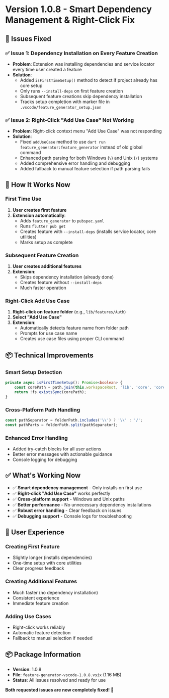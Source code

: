 # Version 1.0.8 - Smart Dependency Management & Right-Click Fix

## 🎯 **Issues Fixed**

### ✅ **Issue 1: Dependency Installation on Every Feature Creation**
- **Problem**: Extension was installing dependencies and service locator every time user created a feature
- **Solution**: 
  - Added `isFirstTimeSetup()` method to detect if project already has core setup
  - Only runs `--install-deps` on first feature creation
  - Subsequent feature creations skip dependency installation
  - Tracks setup completion with marker file in `.vscode/feature_generator_setup.json`

### ✅ **Issue 2: Right-Click "Add Use Case" Not Working**
- **Problem**: Right-click context menu "Add Use Case" was not responding
- **Solution**:
  - Fixed `addUseCase` method to use `dart run feature_generator:feature_generator` instead of old global command
  - Enhanced path parsing for both Windows (`\`) and Unix (`/`) systems
  - Added comprehensive error handling and debugging
  - Added fallback to manual feature selection if path parsing fails

## 🚀 **How It Works Now**

### **First Time Use**
1. **User creates first feature**
2. **Extension automatically**:
   - Adds `feature_generator` to `pubspec.yaml`
   - Runs `flutter pub get`
   - Creates feature with `--install-deps` (installs service locator, core utilities)
   - Marks setup as complete

### **Subsequent Feature Creation**
1. **User creates additional features**
2. **Extension**:
   - Skips dependency installation (already done)
   - Creates feature without `--install-deps`
   - Much faster operation

### **Right-Click Add Use Case**
1. **Right-click on feature folder** (e.g., `lib/features/Auth`)
2. **Select "Add Use Case"**
3. **Extension**:
   - Automatically detects feature name from folder path
   - Prompts for use case name
   - Creates use case files using proper CLI command

## 📦 **Technical Improvements**

### **Smart Setup Detection**
```typescript
private async isFirstTimeSetup(): Promise<boolean> {
    const corePath = path.join(this.workspaceRoot, 'lib', 'core', 'core_utils');
    return !fs.existsSync(corePath);
}
```

### **Cross-Platform Path Handling**
```typescript
const pathSeparator = folderPath.includes('\\') ? '\\' : '/';
const pathParts = folderPath.split(pathSeparator);
```

### **Enhanced Error Handling**
- Added try-catch blocks for all user actions
- Better error messages with actionable guidance
- Console logging for debugging

## ✅ **What's Working Now**

- ✅ **Smart dependency management** - Only installs on first use
- ✅ **Right-click "Add Use Case"** works perfectly
- ✅ **Cross-platform support** - Windows and Unix paths
- ✅ **Better performance** - No unnecessary dependency installations
- ✅ **Robust error handling** - Clear feedback on issues
- ✅ **Debugging support** - Console logs for troubleshooting

## 📱 **User Experience**

### **Creating First Feature**
- Slightly longer (installs dependencies)
- One-time setup with core utilities
- Clear progress feedback

### **Creating Additional Features**
- Much faster (no dependency installation)
- Consistent experience
- Immediate feature creation

### **Adding Use Cases**
- Right-click works reliably
- Automatic feature detection
- Fallback to manual selection if needed

## 📦 **Package Information**
- **Version**: 1.0.8
- **File**: `feature-generator-vscode-1.0.8.vsix` (1.16 MB)
- **Status**: All issues resolved and ready for use

**Both requested issues are now completely fixed!** 🎉
